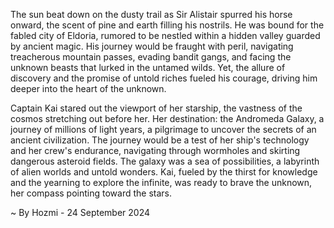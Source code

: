 
The sun beat down on the dusty trail as Sir Alistair spurred his horse onward, the scent of pine and earth filling his nostrils. He was bound for the fabled city of Eldoria, rumored to be nestled within a hidden valley guarded by ancient magic. His journey would be fraught with peril, navigating treacherous mountain passes, evading bandit gangs, and facing the unknown beasts that lurked in the untamed wilds. Yet, the allure of discovery and the promise of untold riches fueled his courage, driving him deeper into the heart of the unknown.

Captain Kai stared out the viewport of her starship, the vastness of the cosmos stretching out before her. Her destination: the Andromeda Galaxy, a journey of millions of light years, a pilgrimage to uncover the secrets of an ancient civilization. The journey would be a test of her ship's technology and her crew's endurance, navigating through wormholes and skirting dangerous asteroid fields. The galaxy was a sea of possibilities, a labyrinth of alien worlds and untold wonders. Kai, fueled by the thirst for knowledge and the yearning to explore the infinite, was ready to brave the unknown, her compass pointing toward the stars. 

~ By Hozmi - 24 September 2024
